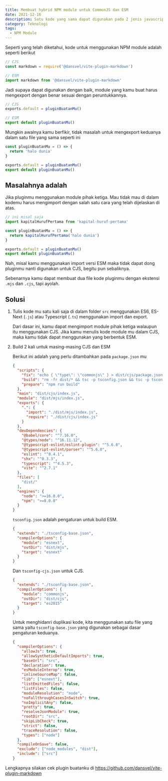 ```yaml
---
title: Membuat hybrid NPM module untuk CommonJS dan ESM 
date: 2021-12-16 
description: Satu kode yang sama dapat digunakan pada 2 jenis javascript yang berbeda 
category: Teknologi 
tags:
  - NPM Module
---
```


Seperti yang telah diketahui, kode untuk menggunakan NPM module adalah seperti berikut

```js
// CJS
const markdown = require('@dansvel/vite-plugin-markdown')

// ESM
import markdown from '@dansvel/vite-plugin-markdown'
```

Jadi supaya dapat digunakan dengan baik, module yang kamu buat harus mengexport dengan benar sesuai dengan
peruntukkannya.

```js
// CJS
exports.default = pluginBuatanMu()

// ESM
export default pluginBuatanMu()
```

Mungkin awalnya kamu berfikir, tidak masalah untuk mengexport keduanya dalam satu file yang sama seperti ini

```js
const pluginBuatanMu = () => {
  return 'halo dunia'
}

exports.default = pluginBuatanMu()
export default pluginBuatanMu()
```

## Masalahnya adalah

Jika pluginmu menggunakan module pihak ketiga. Mau tidak mau di dalam kodemu harus mengimport dengan salah satu cara
yang telah dijelaskan di atas.

```js
// ini misal saja
import kapitalHurufPertama from 'kapital-huruf-pertama'

const pluginBuatanMu = () => {
  return kapitalHurufPertama('halo dunia')
}

exports.default = pluginBuatanMu()
export default pluginBuatanMu()
```

Nah, misal kamu menggunakan import versi ESM maka tidak dapat dong pluginmu nanti digunakan untuk CJS, begitu pun
sebaliknya.

Sebenarnya kamu dapat membuat dua file kode pluginmu dengan ekstensi `.mjs` dan `.cjs`, tapi ayolah.

## Solusi

1. Tulis kode mu satu kali saja di dalam folder `src` menggunakan ES6, ES-Next (`.js`) atau Typescript (`.ts`) menggunakan import dan export.

    Dari dasar ini, kamu dapat mengimport module pihak ketiga walaupun itu menggunakan CJS. Jika kamu menulis kode module mu dalam CJS, maka kamu tidak dapat menggunakan yang berbentuk ESM.

2. Build 2 kali untuk masing-masing CJS dan ESM
  
     Berikut ini adalah yang perlu ditambahkan pada `package.json` mu
   
     ```json
     {
       "scripts": {
         "fix": "echo { \"type\": \"commonjs\" } > dist/cjs/package.json && echo { \"type\": \"module\" } > dist/mjs/package.json",
         "build": "rm -fr dist/* && tsc -p tsconfig.json && tsc -p tsconfig-cjs.json && npm run fix",
         "prepare": "npm run build"
       },
       "main": "dist/cjs/index.js",
       "module": "dist/mjs/index.js",
       "exports": {
         ".": {
           "import": "./dist/mjs/index.js",
           "require": "./dist/cjs/index.js"
         }
       },
       "devDependencies": {
         "@babel/core": "^7.16.0",
         "@types/node": "^16.11.12",
         "@typescript-eslint/eslint-plugin": "^5.6.0",
         "@typescript-eslint/parser": "^5.6.0",
         "eslint": "^8.4.1",
         "shx": "^0.3.3",
         "typescript": "^4.5.3",
         "vite": "^2.7.1"
       },
       "files": [
         "dist/"
       ],
       "engines": {
         "node": ">=16.0.0",
         "npm": ">=8.0.0"
       }
     }
     ```
   
     `tsconfig.json` adalah pengaturan untuk build ESM.
     
     ```json
     {
       "extends": "./tsconfig-base.json",
       "compilerOptions": {
         "module": "esnext",
         "outDir": "dist/mjs",
         "target": "esnext"
       }
     }
     ```
   
     Dan `tsconfig-cjs.json` untuk CJS.
   
     ```json
     {
       "extends": "./tsconfig-base.json",
       "compilerOptions": {
         "module": "commonjs",
         "outDir": "dist/cjs",
         "target": "es2015"
       }
     }
     ```
   
     Untuk menghidanri duplikasi kode, kita menggunakan satu file yang sama yaitu `tsconfig-base.json` yang digunakan sebagai dasar pengaturan keduanya.
     
     ```json
     {
       "compilerOptions": {
         "allowJs": true,
         "allowSyntheticDefaultImports": true,
         "baseUrl": "src",
         "declaration": true,
         "esModuleInterop": true,
         "inlineSourceMap": false,
         "lib": ["esnext"],
         "listEmittedFiles": false,
         "listFiles": false,
         "moduleResolution": "node",
         "noFallthroughCasesInSwitch": true,
         "noImplicitAny": false,
         "pretty": true,
         "resolveJsonModule": true,
         "rootDir": "src",
         "skipLibCheck": true,
         "strict": false,
         "traceResolution": false,
         "types": ["node"]
       },
       "compileOnSave": false,
       "exclude": ["node_modules", "dist"],
       "include": ["src"]
     }
     ```

Lengkapnya silakan cek plugin buatanku di https://github.com/dansvel/vite-plugin-markdown